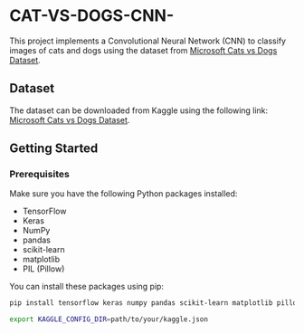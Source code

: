 # CAT-VS-DOGS-CNN-

This project implements a Convolutional Neural Network (CNN) to classify images of cats and dogs using the dataset from [Microsoft Cats vs Dogs Dataset](https://www.kaggle.com/datasets/shaunthesheep/microsoft-catsvsdogs-dataset).

## Dataset

The dataset can be downloaded from Kaggle using the following link: [Microsoft Cats vs Dogs Dataset](https://www.kaggle.com/datasets/shaunthesheep/microsoft-catsvsdogs-dataset).

## Getting Started

### Prerequisites

Make sure you have the following Python packages installed:
- TensorFlow
- Keras
- NumPy
- pandas
- scikit-learn
- matplotlib
- PIL (Pillow)

You can install these packages using pip:

```bash
pip install tensorflow keras numpy pandas scikit-learn matplotlib pillow

export KAGGLE_CONFIG_DIR=path/to/your/kaggle.json
